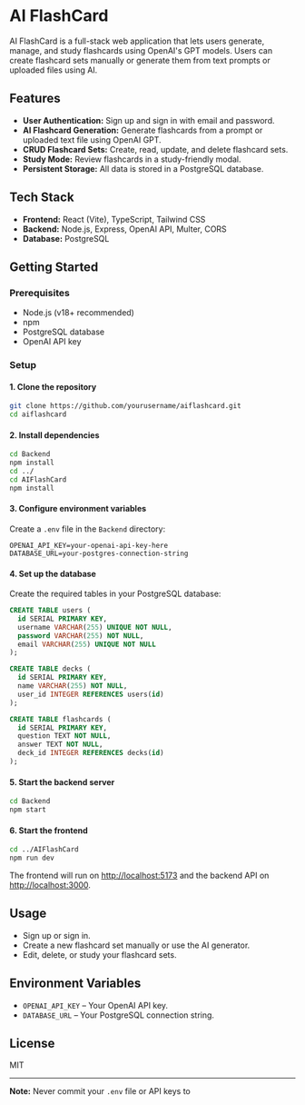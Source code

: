 # AI FlashCard

AI FlashCard is a full-stack web application that lets users generate, manage, and study flashcards using OpenAI's GPT models. Users can create flashcard sets manually or generate them from text prompts or uploaded files using AI.

## Features

- **User Authentication:** Sign up and sign in with email and password.
- **AI Flashcard Generation:** Generate flashcards from a prompt or uploaded text file using OpenAI GPT.
- **CRUD Flashcard Sets:** Create, read, update, and delete flashcard sets.
- **Study Mode:** Review flashcards in a study-friendly modal.
- **Persistent Storage:** All data is stored in a PostgreSQL database.

## Tech Stack

- **Frontend:** React (Vite), TypeScript, Tailwind CSS
- **Backend:** Node.js, Express, OpenAI API, Multer, CORS
- **Database:** PostgreSQL

## Getting Started

### Prerequisites

- Node.js (v18+ recommended)
- npm
- PostgreSQL database
- OpenAI API key

### Setup

#### 1. Clone the repository

```sh
git clone https://github.com/yourusername/aiflashcard.git
cd aiflashcard
```

#### 2. Install dependencies

```sh
cd Backend
npm install
cd ../
cd AIFlashCard
npm install
```

#### 3. Configure environment variables

Create a `.env` file in the `Backend` directory:

```
OPENAI_API_KEY=your-openai-api-key-here
DATABASE_URL=your-postgres-connection-string
```

#### 4. Set up the database

Create the required tables in your PostgreSQL database:

```sql
CREATE TABLE users (
  id SERIAL PRIMARY KEY,
  username VARCHAR(255) UNIQUE NOT NULL,
  password VARCHAR(255) NOT NULL,
  email VARCHAR(255) UNIQUE NOT NULL
);

CREATE TABLE decks (
  id SERIAL PRIMARY KEY,
  name VARCHAR(255) NOT NULL,
  user_id INTEGER REFERENCES users(id)
);

CREATE TABLE flashcards (
  id SERIAL PRIMARY KEY,
  question TEXT NOT NULL,
  answer TEXT NOT NULL,
  deck_id INTEGER REFERENCES decks(id)
);
```

#### 5. Start the backend server

```sh
cd Backend
npm start
```

#### 6. Start the frontend

```sh
cd ../AIFlashCard
npm run dev
```

The frontend will run on [http://localhost:5173](http://localhost:5173) and the backend API on [http://localhost:3000](http://localhost:3000).

## Usage

- Sign up or sign in.
- Create a new flashcard set manually or use the AI generator.
- Edit, delete, or study your flashcard sets.

## Environment Variables

- `OPENAI_API_KEY` – Your OpenAI API key.
- `DATABASE_URL` – Your PostgreSQL connection string.

## License

MIT

---

**Note:** Never commit your `.env` file or API keys to
